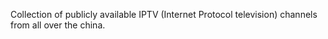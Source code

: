 Collection of publicly available IPTV (Internet Protocol television) channels from all over the china.
